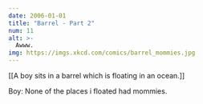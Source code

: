 ```yaml
---
date: 2006-01-01
title: "Barrel - Part 2"
num: 11
alt: >-
  Awww.
img: https://imgs.xkcd.com/comics/barrel_mommies.jpg
---
```

[[A boy sits in a barrel which is floating in an ocean.]]

Boy: None of the places i floated had mommies.


